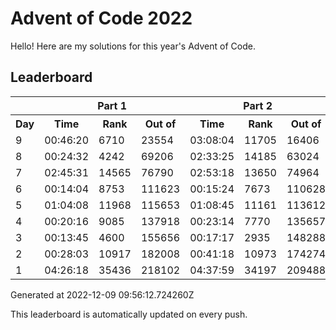 # Advent of Code 2022

Hello! Here are my solutions for this year's Advent of Code.

## Leaderboard

<!--LEADERBOARD_START-->
<table><tr><th></th><th colspan="3">Part 1</th><th colspan="3">Part 2</th></tr><tr><th>Day</th><th>Time</th><th>Rank</th><th>Out of</th><th>Time</th><th>Rank</th><th>Out of</th></tr><tr><td>9</td><td>00:46:20</td><td>6710</td><td>23554</td><td>03:08:04</td><td>11705</td><td>16406</td></tr><tr><td>8</td><td>00:24:32</td><td>4242</td><td>69206</td><td>02:33:25</td><td>14185</td><td>63024</td></tr><tr><td>7</td><td>02:45:31</td><td>14565</td><td>76790</td><td>02:53:18</td><td>13650</td><td>74964</td></tr><tr><td>6</td><td>00:14:04</td><td>8753</td><td>111623</td><td>00:15:24</td><td>7673</td><td>110628</td></tr><tr><td>5</td><td>01:04:08</td><td>11968</td><td>115653</td><td>01:08:45</td><td>11161</td><td>113612</td></tr><tr><td>4</td><td>00:20:16</td><td>9085</td><td>137918</td><td>00:23:14</td><td>7770</td><td>135657</td></tr><tr><td>3</td><td>00:13:45</td><td>4600</td><td>155656</td><td>00:17:17</td><td>2935</td><td>148288</td></tr><tr><td>2</td><td>00:28:03</td><td>10917</td><td>182008</td><td>00:41:18</td><td>10973</td><td>174274</td></tr><tr><td>1</td><td>04:26:18</td><td>35436</td><td>218102</td><td>04:37:59</td><td>34197</td><td>209488</td></tr></table>
Generated at 2022-12-09 09:56:12.724260Z
<!--LEADERBOARD_END-->

This leaderboard is automatically updated on every push.

